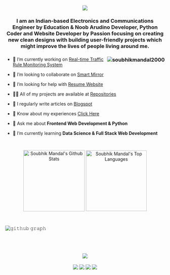 <h1 align="center"><img src="https://readme-typing-svg.herokuapp.com?font=Bold&color=%2300BFFF&size=40&width=550&height=60&lines=I+am+Soubhik+Mandal;I+am+a+Website+Developer;I+am+a+Python+Coder;I+am+an+Arudino+Developer"></h1>
<h3 align="center">I am an Indian-based Electronics and Communications Engineer by Education & Noob Arudino Developer, Python Coder and Website Developer by Passion focusing on creating new clean designs with building user-friendly projects which might improve the lives of people living around me.</h3>

<h3><img align="right" img src="https://www.techbabble.zone/content/images/2021/07/46207-programmer-1.gif" alt="soubhikmandal2000" /></h3>

- 🔭 I’m currently working on [Real-time Traffic Rule Monitoring System](https://github.com/soubhikmandal2000/Real-time_traffic_rule_monitoring_system)

- 👯 I’m looking to collaborate on [Smart Mirror](https://github.com/soubhikmandal2000/Smart_mirror)

- 🤝 I’m looking for help with [Resume Website](https://soubhikmandal2000.github.io/Portfolio-website/)

- 👨‍💻 All of my projects are available at [Repositories](https://github.com/soubhikmandal2000?tab=repositories)

- 📝 I regularly write articles on [Blogspot](https://unknowndada.blogspot.com/)

- 📄 Know about my experiences [Click Here](https://soubhikmandal2000.github.io/Portfolio-website/about.html)

- 💬 Ask me about **Frontend Web Development & Python**

- 🌱 I’m currently learning **Data Science & Full Stack Web Development**

 <br/>
  <p align="center">
    <a href="https://github.com/soubhikmandal2000"><img align="center" alt="Soubhik Mandal's Github Stats" src="https://github-readme-stats.vercel.app/api/?username=soubhikmandal2000&show_icons=true&count_private=true&theme=default&hide_border=true" height="194px"/></a>
  <a href="https://github.com/soubhikmandal2000"><img align="center" height="192px" alt="Soubhik Mandal's Top Languages" src="https://github-readme-stats.vercel.app/api/top-langs/?username=soubhikmandal2000&langs_count=20&layout=compact&theme=default&hide_border=true" /></a>
  <br/>
  </p>
 
</details>

<!--Contribution Graph-->
</br>

![𝚐𝚒𝚝𝚑𝚞𝚋 𝚐𝚛𝚊𝚙𝚑](https://activity-graph.herokuapp.com/graph?username=soubhikmandal2000&bg_color=FFFFFF&color=000000&line=00BFFF&area_color=00FFFF&point=FFFFFF&hide_border=true&area=true)

</br>

<h1 align="center"><img src="https://readme-typing-svg.herokuapp.com?font=Bold&color=%2300BFFF&size=36&width=550&height=60&lines=Let's+Connect+with+Whatsapp;Let's+Connect+with+Github;Let's+Connect+with+Linkedin;Let's+Connect+with+Gmail"></h1>

<p align="center">
<a href="mailto:soubhikmandal@gmail.com"><img src="https://img.shields.io/badge/Gmail-D14836?style=for-the-badge&logo=gmail&logoColor=white"/></a>
<a href = "https://www.linkedin.com/in/soubhik-mandal-29a59a1bb/" target= "_blank"><img src="https://img.shields.io/badge/linkedin-%230077B5.svg?style=for-the-badge&logo=linkedin&logoColor=white"/></a>
<a href ="https://github.com/soubhikmandal2000"><img src="https://img.shields.io/badge/github-%23121011.svg?style=for-the-badge&logo=github&logoColor=white"/></a>
<a href="https://wa.me/918900923226"><img src="https://img.shields.io/badge/WhatsApp-25D366?style=for-the-badge&logo=whatsapp&logoColor=white"/></a>
</p>

